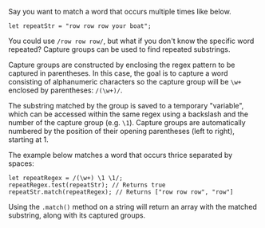 Say you want to match a word that occurs multiple times like below.

```
let repeatStr = "row row row your boat";
```

You could use `/row row row/`, but what if you don't know the specific word repeated? Capture groups can be used to find repeated
substrings.

Capture groups are constructed by enclosing the regex pattern to be captured in parentheses. In this case, the goal is to capture a
word consisting of alphanumeric characters so the capture group will be `\w+` enclosed by parentheses: `/(\w+)/`.

The substring matched by the group is saved to a temporary "variable", which can be accessed within the same regex using a backslash
and the number of the capture group (e.g. `\1`). Capture groups are automatically numbered by the position of their opening parentheses
(left to right), starting at 1.

The example below matches a word that occurs thrice separated by spaces:

```
let repeatRegex = /(\w+) \1 \1/;
repeatRegex.test(repeatStr); // Returns true
repeatStr.match(repeatRegex); // Returns ["row row row", "row"]
```

Using the `.match()` method on a string will return an array with the matched substring, along with its captured groups.